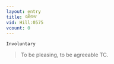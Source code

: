 ```yaml
---
layout: entry
title: འཇེབས་
vid: Hill:0575
vcount: 0
---
```

`Involuntary` 
> To be pleasing, to be agreeable TC\.

